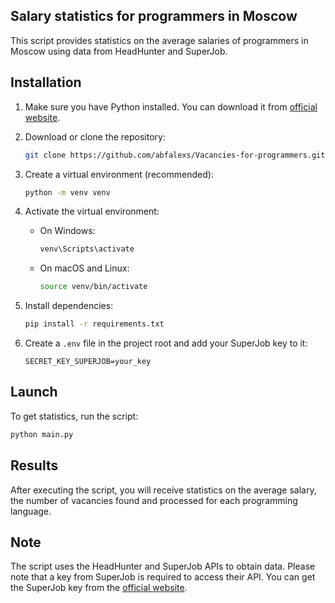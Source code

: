 
## Salary statistics for programmers in Moscow

This script provides statistics on the average salaries of programmers in Moscow using data from HeadHunter and SuperJob.

## Installation

1. Make sure you have Python installed. You can download it from [official website](https://www.python.org/downloads/).

2. Download or clone the repository:

   ```bash
   git clone https://github.com/abfalexs/Vacancies-for-programmers.git
   ```

3. Create a virtual environment (recommended):

   ```bash
   python -m venv venv
   ```

4. Activate the virtual environment:

   - On Windows:

     ```bash
     venv\Scripts\activate
     ```

   - On macOS and Linux:

     ```bash
     source venv/bin/activate
     ```

5. Install dependencies:

   ```bash
   pip install -r requirements.txt
   ```

6. Create a `.env` file in the project root and add your SuperJob key to it:

   ```
   SECRET_KEY_SUPERJOB=your_key
   ```

## Launch

To get statistics, run the script:

```bash
python main.py
```

## Results

After executing the script, you will receive statistics on the average salary, the number of vacancies found and processed for each programming language.

## Note

The script uses the HeadHunter and SuperJob APIs to obtain data. Please note that a key from SuperJob is required to access their API.
You can get the SuperJob key from the [official website](https://api.superjob.ru/info/?from_refresh=1).
